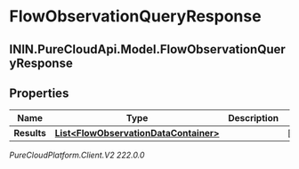 # FlowObservationQueryResponse

## ININ.PureCloudApi.Model.FlowObservationQueryResponse

## Properties

|Name | Type | Description | Notes|
|------------ | ------------- | ------------- | -------------|
| **Results** | [**List&lt;FlowObservationDataContainer&gt;**](FlowObservationDataContainer) |  | [optional] |



_PureCloudPlatform.Client.V2 222.0.0_
